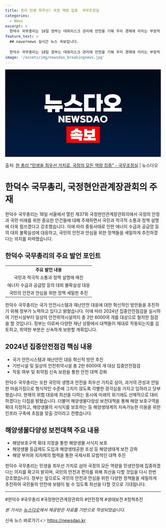 ```yaml
---
title: 총리 민생 최우선! 국정 역량 집중  국무조정실
categories:
  - News
excerpt: >
  한덕수 국무총리는 18일 정부는 대외리스크 관리에 만전을 기해 우리 경제에 미치는 부정적 영향을 최소화하고 …
feature_text: >
  ## navernews 실시간 뉴스 속보입니다.

  한덕수 국무총리는 18일 정부는 대외리스크 관리에 만전을 기해 우리 경제에 미치는 부정적 영향을 최소화하고 …
image: '/assets/img/newsdao_breakingnews.jpg'
---
```


![뉴스다오 속보](/assets/img/newsdao_breakingnews.jpg)

<p>출처: <a href="https://newsdao.kr/3622" rel="dofollow">한 총리 “민생을 최우선 가치로, 국정의 모든 역량 집중” - 국무조정실</a> | 뉴스다오</p>

<h1>한덕수 국무총리, 국정현안관계장관회의 주재</h1>

<p data-ke-size="size16">한덕수 국무총리는 18일 서울에서 열린 제37회 국정현안관계장관회의에서 국정의 안정과 국민 미래를 위한 중요한 안건들에 대해 주재하면서 국민과 적극적 소통과 정책 설명에 더욱 힘쓰겠다고 강조했습니다. 이에 따라 중동사태로 인한 에너지 수급과 공급망 등의 대외 불확실성에 대응하고, 국민의 안전과 안심을 위한 정책들을 세밀하게 추진하겠다는 의지를 피력했습니다.</p>

<h2 data-ke-size="size26">한덕수 국무총리의 주요 발언 포인트</h2>
<table>
  <tr>
    <td style="text-align: center; height: 17px;"><b>주요 발언 내용</b></td>
  </tr>
  <tr>
    <td style="text-align: center; height: 17px;">국민과 적극적 소통과 정책 설명에 매진</td>
  </tr>
  <tr>
    <td style="text-align: center; height: 17px;">에너지 수급과 공급망 등의 대외 불확실성 대응</td>
  </tr>
  <tr>
    <td style="text-align: center; height: 17px;">국민의 안전과 안심을 위한 정책 세밀한 추진</td>
  </tr>
</table>

<p data-ke-size="size16">한덕수 국무총리는 국가 안전시스템과 재난안전 대응에 대한 혁신적인 방안들을 추진하기 위해 정부가 노력하고 있다고 밝혔습니다. 이에 따라 2024년 집중안전점검을 실시하여 기반시설부터 일상의 안전취약시설까지 총 2만 6000여 개를 대상으로 철저한 점검을 할 것입니다. 정부는 이로써 다양한 재난 상황에서 대책들이 제대로 작동되는지를 검토하고, 취약한 부분은 신속하게 보완할 계획입니다.</p>

<h2 data-ke-size="size26">2024년 집중안전점검 핵심 내용</h2>
<ul>
  <li>국가 안전시스템과 재난안전 대응 혁신적 방안 추진</li>
  <li>기반시설 및 일상의 안전취약시설 총 2만 6000여 개 대상 집중안전점검</li>
  <li>작동 여부 및 취약점 신속 보완을 통한 안전 대책 강화</li>
</ul>

<p data-ke-size="size16">한덕수 국무총리는 또한 국민의 생명과 안전을 최우선 가치로 삼아, 과거의 관성과 안일한 마음가짐으로 형식적인 수준에 그치지 않도록 각별한 경각심을 가지고 임하라고 당부했습니다. 현재의 위험 대응에 최선을 다하는 동시에 미래의 위기에도 선제적으로 대비하겠다는 다짐을 밝혔습니다. 더불어 해양생물다양성 보전대책을 통해 해양 보호구역을 확대 지정하고, 해양생물의 서식지를 보호하는 등 해양생태계의 지속가능한 이용을 위한 인프라 구축에 초점을 맞출 것이라고 전했습니다.</p>

<h2 data-ke-size="size26">해양생물다양성 보전대책 주요 내용</h2>
<ul>
  <li>해양보호구역 확대 지정을 통한 해양생물 서식지 보호</li>
  <li>해양생물 등급제도 도입과 해양생태공원 조성 등 해양생태계 보전 강화</li>
  <li>해양 부처와 지자체의 협력을 통한 국제사회 모범적인 대책 추진</li>
</ul>

<p data-ke-size="size16">한덕수 국무총리는 민생을 최우선 가치로 삼아 국정의 모든 역량을 민생안정에 집중하겠다는 의지를 확고히 밝히며, 국민의 안전과 편의를 위해 최선을 다할 것임을 다시 한번 강조했습니다. 정부는 앞으로도 국민의 안전과 안심을 위한 다양한 정책들을 세밀하게 추진하여 국민들의 안전에 보탬이 될 수 있도록 최선을 다할 것으로 기대됩니다.</p>

<hr>

<p data-ke-size="size16"></p>
#한덕수 #국무총리 #국정현안관계장관회의 #안전정책 #생태보전 #정책추진

*본 기사는 <a href='https://newsdao.kr/3622'>뉴스다오</a>에서 제공받은 자료를 기반으로 작성되었습니다.* 

신속 뉴스 바로가기 👉 <a href="https://newsdao.kr" rel="dofollow">https://newsdao.kr</a>


